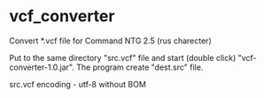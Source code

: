 # vcf_converter

Convert *.vcf file for Command NTG 2.5 (rus charecter)

Put to the same directory "src.vcf" file and start (double click) "vcf-converter-1.0.jar".
The program create "dest.src" file.

src.vcf encoding - utf-8 without BOM